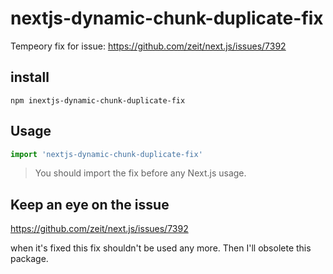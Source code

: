 # nextjs-dynamic-chunk-duplicate-fix

Tempeory fix for issue: https://github.com/zeit/next.js/issues/7392

## install

```
npm inextjs-dynamic-chunk-duplicate-fix
```

## Usage

```js
import 'nextjs-dynamic-chunk-duplicate-fix'
```

> You should import the fix before any Next.js usage.

## Keep an eye on the issue

https://github.com/zeit/next.js/issues/7392

when it's fixed this fix shouldn't be used any more. Then I'll obsolete this package.

